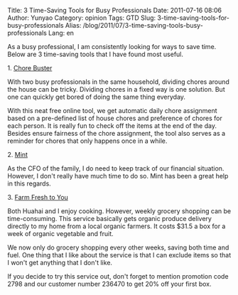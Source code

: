 Title: 3 Time-Saving Tools for Busy Professionals
Date: 2011-07-16 08:06
Author: Yunyao
Category: opinion
Tags: GTD
Slug: 3-time-saving-tools-for-busy-professionals
Alias: /blog/2011/07/3-time-saving-tools-busy-professionals
Lang: en

As a busy professional, I am consistently looking for ways to save time. Below are 3 time-saving tools that I have found most useful.

1\. [Chore Buster](http://www.chorebuster.net/)

With two busy professionals in the same household, dividing chores around the house can be tricky. Dividing chores in a fixed way is one solution. But one can quickly get bored of doing the same thing everyday.

With this neat free online tool, we get automatic daily chore assignment based on a pre-defined list of house chores and preference of chores for each person. It is really fun to check off the items at the end of the day. Besides ensure fairness of the chore assignment, the tool also serves as a reminder for chores that only happens once in a while.

2\. [Mint](https://www.mint.com/)

As the CFO of the family, I do need to keep track of our financial situation. However, I don't really have much time to do so. Mint has been a great help in this regards.

3\. [Farm Fresh to You](http://www.farmfreshtoyou.com)

Both Huahai and I enjoy cooking. However, weekly grocery shopping can be time-consuming. <span class="st">This service basically gets organic produce delivery directly to my home from a local organic farmers. It costs $31.5 a box for a week of organic vegetable and fruit. </span>

<span class="st">We now only do grocery shopping every other weeks, saving both time and fuel. One thing that I like about the service is that I can exclude items so that I won't get anything that I don't like. </span>

<span class="st">If you decide to try this service out, don't forget to mention promotion code </span><span class="st">2798 and </span><span class="st">our customer number </span>236470 to get 20% off your first box.
